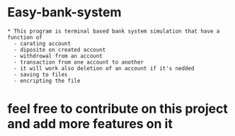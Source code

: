 # Easy-bank-system

    * This program is terminal based bank system simulation that have a function of  
      - carating account
      - diposite on created account
      - withdrowal from an account 
      - transaction from one account to another
      - it will work also deletion of an account if it's nedded
      - saving to files
      - encripting the file 
      
  # feel free to contribute on this project and add more features on it
  
  
      

